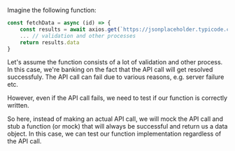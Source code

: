 
Imagine the following function:

```js
const fetchData = async (id) => {
    const results = await axios.get(`https://jsonplaceholder.typicode.com/todos/${id}`)
    ... // validation and other processes
    return results.data
}
```

Let's assume the function consists of a lot of validation and other process. In this case, we're banking on the fact that the API call will get resolved successfuly. The API call can fail due to various reasons, e.g. server failure etc.

However, even if the API call fails, we need to test if our function is correctly written.

So here, instead of making an actual API call, we will mock the API call and stub a function (or mock) that will always be successful and return us a data object. In this case, we can test our function implementation regardless of the API call.
